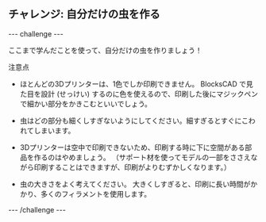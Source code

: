 ## チャレンジ: 自分だけの虫を作る

--- challenge ---

ここまで学んだことを使って、自分だけの虫を作りましょう！

注意点

+ ほとんどの3Dプリンターは、1色でしか印刷できません。 BlocksCAD で見た目を設計 (せっけい) するのに色を使えるので、印刷した後にマジックペンで細かい部分をかきこむといいでしょう。

+ 虫はどの部分も細くしすぎないようにしてください。細すぎるとすぐにこわれてしまいます。

+ 3Dプリンターは空中で印刷できないため、印刷する時に下に空間がある部品を作るのはやめましょう。 （サポート材を使ってモデルの一部をささえながら印刷することはできますが、印刷がよりむずかしくなります。）

+ 虫の大きさをよく考えてください。 大きくしすぎると、印刷に長い時間がかかり、多くのフィラメントを使用します。

--- /challenge ---



 




  
